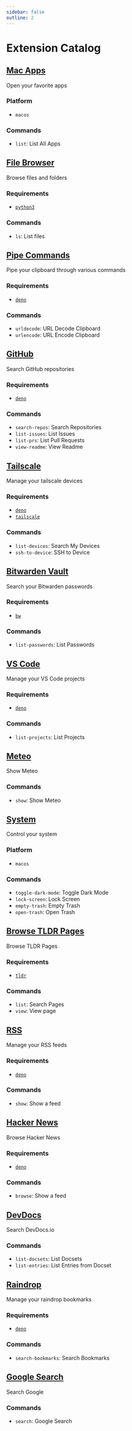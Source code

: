 ```yaml
---
sidebar: false
outline: 2
---
```


# Extension Catalog

## [Mac Apps](https://raw.githubusercontent.com/pomdtr/sunbeam/main/extensions/macapps.sh)

Open your favorite apps

### Platform

- `macos`

### Commands

- `list`: List All Apps

## [File Browser](https://raw.githubusercontent.com/pomdtr/sunbeam/main/extensions/files.py)

Browse files and folders

### Requirements

- [`python3`](https://www.python.org/)

### Commands

- `ls`: List files

## [Pipe Commands](https://raw.githubusercontent.com/pomdtr/sunbeam/main/extensions/pipe.ts)

Pipe your clipboard through various commands

### Requirements

- [`deno`](https://deno.com)

### Commands

- `urldecode`: URL Decode Clipboard
- `urlencode`: URL Encode Clipboard

## [GitHub](https://raw.githubusercontent.com/pomdtr/sunbeam/main/extensions/github.ts)

Search GitHub repositories

### Requirements

- [`deno`](https://deno.com)

### Commands

- `search-repos`: Search Repositories
- `list-issues`: List Issues
- `list-prs`: List Pull Requests
- `view-readme`: View Readme

## [Tailscale](https://raw.githubusercontent.com/pomdtr/sunbeam/main/extensions/tailscale.ts)

Manage your tailscale devices

### Requirements

- [`deno`](https://deno.com)
- [`tailscale`](https://tailscale.com)

### Commands

- `list-devices`: Search My Devices
- `ssh-to-device`: SSH to Device

## [Bitwarden Vault](https://raw.githubusercontent.com/pomdtr/sunbeam/main/extensions/bitwarden.sh)

Search your Bitwarden passwords

### Requirements

- [`bw`](https://bitwarden.com/help/article/cli/)

### Commands

- `list-passwords`: List Passwords

## [VS Code](https://raw.githubusercontent.com/pomdtr/sunbeam/main/extensions/vscode.ts)

Manage your VS Code projects

### Requirements

- [`deno`](https://deno.com)

### Commands

- `list-projects`: List Projects

## [Meteo](https://raw.githubusercontent.com/pomdtr/sunbeam/main/extensions/meteo.sh)

Show Meteo

### Commands

- `show`: Show Meteo

## [System](https://raw.githubusercontent.com/pomdtr/sunbeam/main/extensions/system.sh)

Control your system

### Platform

- `macos`

### Commands

- `toggle-dark-mode`: Toggle Dark Mode
- `lock-screen`: Lock Screen
- `empty-trash`: Empty Trash
- `open-trash`: Open Trash

## [Browse TLDR Pages](https://raw.githubusercontent.com/pomdtr/sunbeam/main/extensions/tldr.sh)

Browse TLDR Pages

### Requirements

- [`tldr`](https://dbrgn.github.io/tealdeer/installing.html)

### Commands

- `list`: Search Pages
- `view`: View page

## [RSS](https://raw.githubusercontent.com/pomdtr/sunbeam/main/extensions/rss.ts)

Manage your RSS feeds

### Requirements

- [`deno`](https://deno.com)

### Commands

- `show`: Show a feed

## [Hacker News](https://raw.githubusercontent.com/pomdtr/sunbeam/main/extensions/hackernews.ts)

Browse Hacker News

### Requirements

- [`deno`](https://deno.com)

### Commands

- `browse`: Show a feed

## [DevDocs](https://raw.githubusercontent.com/pomdtr/sunbeam/main/extensions/devdocs.sh)

Search DevDocs.io

### Commands

- `list-docsets`: List Docsets
- `list-entries`: List Entries from Docset

## [Raindrop](https://raw.githubusercontent.com/pomdtr/sunbeam/main/extensions/raindrop.ts)

Manage your raindrop bookmarks

### Requirements

- [`deno`](https://deno.com)

### Commands

- `search-bookmarks`: Search Bookmarks

## [Google Search](https://raw.githubusercontent.com/pomdtr/sunbeam/main/extensions/google.sh)

Search Google

### Commands

- `search`: Google Search
